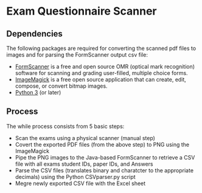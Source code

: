 # Exam Questionnaire Scanner

## Dependencies
The following packages are required for converting the scanned pdf files to images and for parsing the FormScanner output csv file: 
- [FormScanner](http://www.formscanner.org/) is a free and open source OMR (optical mark recognition) software for scanning and grading user-filled, multiple choice forms.
- [ImageMagick](https://www.imagemagick.org/script/index.php) is a free open source application that can create, edit, compose, or convert bitmap images.
- [Python 3](https://www.python.org/) (or later)


## Process
The while process consists from 5 basic steps:

* Scan the exams using a physical scanner (manual step)
* Covert the exported PDF files (from the above step) to PNG using the ImageMagick 
* Pipe the PNG images to the Java-based FormScanner to retrieve a CSV file with all exams student IDs, paper IDs, and Answers
* Parse the CSV files (translates binary and charatcter to the appropriate decimals) using the Python CSVparser.py script
* Megre newly exported CSV file with the Excel sheet

